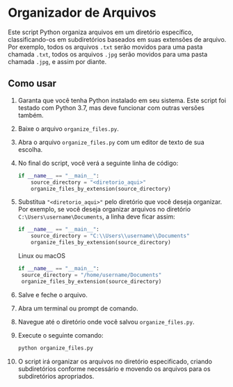 # Organizador de Arquivos

Este script Python organiza arquivos em um diretório específico, classificando-os em subdiretórios baseados em suas extensões de arquivo. Por exemplo, todos os arquivos `.txt` serão movidos para uma pasta chamada `.txt`, todos os arquivos `.jpg` serão movidos para uma pasta chamada `.jpg`, e assim por diante.

## Como usar

1. Garanta que você tenha Python instalado em seu sistema. Este script foi testado com Python 3.7, mas deve funcionar com outras versões também.

2. Baixe o arquivo `organize_files.py`.

3. Abra o arquivo `organize_files.py` com um editor de texto de sua escolha.

4. No final do script, você verá a seguinte linha de código:

   ```python
   if __name__ == "__main__":
       source_directory = "<diretorio_aqui>"
       organize_files_by_extension(source_directory)
   ```

5. Substitua `"<diretorio_aqui>"` pelo diretório que você deseja organizar. Por exemplo, se você deseja organizar arquivos no diretório `C:\Users\username\Documents`, a linha deve ficar assim:

   ```python
   if __name__ == "__main__":
       source_directory = "C:\\Users\\username\\Documents"
       organize_files_by_extension(source_directory)
   ```

    Linux ou macOS

   ```python
   if __name__ == "__main__":
    source_directory = "/home/username/Documents"
    organize_files_by_extension(source_directory)
    ```

6. Salve e feche o arquivo.

7. Abra um terminal ou prompt de comando.

8. Navegue até o diretório onde você salvou `organize_files.py`.

9. Execute o seguinte comando:

   ```bash
   python organize_files.py
   ```

10. O script irá organizar os arquivos no diretório especificado, criando subdiretórios conforme necessário e movendo os arquivos para os subdiretórios apropriados.
